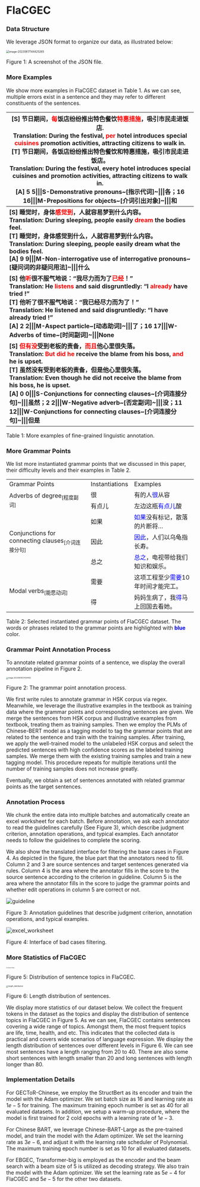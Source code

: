 # FlaCGEC



### Data Structure

We leverage JSON format to organize our data, as illustrated below:

<img src="mdImg/image-20230617144425265.png" alt="image-20230617144425265" style="zoom:50%;" />

 Figure 1: A screenshot of the JSON file.

### More Examples

We show more examples in FlaCGEC dataset in Table 1.
As we can see, multiple errors exist in a sentence and they may refer to different constituents of the sentences.

| [S] 节日期间，<strong style="color:red;">每</strong>饭店纷纷推出特色餐饮<strong style="color:red;">特惠措施</strong>，吸引市民走进饭店.<br />Translation: During the festival, <strong style="color:red;">per</strong> hotel introduces special <strong style="color:red;">cuisines</strong> promotion activities, attracting citizens to walk in.<br/>[T] 节日期间，各饭店纷纷推出特色餐饮和特惠措施，吸引市民走进饭店。<br/>Translation: During the festival, every hotel introduces special cuisines and promotion activities, attracting citizens to walk in.<br />[A] 5 5\|\|\|S-Demonstrative pronouns~[指示代词]~\|\|\|各；16 16\|\|\|M-Prepositions for objects~[介词引出对象]~\|\|\|和 |
| ------------------------------------------------------------ |
| **[S] 睡觉时，身体<strong style="color:red;">感觉到</strong>，人就容易梦到什么内容。<br />Translation: During sleeping, people easily <strong style="color:red;">dream</strong> the bodies feel.<br />[T] 睡觉时，身体感觉到什么，人就容易梦到什么内容。<br />Translation: During sleeping, people easily dream what the bodies feel.<br />[A] 9 9\|\|\|M-Non-interrogative use of interrogative pronouns~[疑问词的非疑问用法]~\|\|\|什么** |
| **[S] 他<strong style="color:red;">听</strong>很不服气地说：“我尽力而为了<strong style="color:red;">已经</strong>！”<br />Translation: He <strong style="color:red;">listens</strong> and said disgruntledly: “I <strong style="color:red;">already</strong> have tried !”<br />[T] 他听了很不服气地说：“我已经尽力而为了！”<br />Translation: He listened and said disgruntledly: “I have already tried !”<br />[A] 2 2\|\|\|M-Aspect particle~[动态助词]~\|\|\|了；16 17\|\|\|W-Adverbs of time~[时间副词]~\|\|\|None** |
| **[S] <strong style="color:red;">但有没</strong>受到老板的责备，<strong style="color:red;">而且</strong>他心里很失落。<br />Translation: <strong style="color:red;">But did he</strong> receive the blame from his boss, <strong style="color:red;">and</strong> he is upset.<br />[T] 虽然没有受到老板的责备，但是他心里很失落。<br />Translation: Even though he did not receive the blame from his boss, he is upset.<br />[A] 0 0\|\|\|S-Conjunctions for connecting clauses~[介词连接分句]~\|\|\|虽然；2 2\|\|\|W-Negative adverb~[否定副词]~\|\|\|没；11 12\|\|\|W-Conjunctions for connecting clauses~[介词连接分句]~\|\|\|但是** |

 Table 1: More examples of fine-grained linguistic annotation. 

###  More Grammar Points

We list more instantiated grammar points that we discussed in this paper, their difficulty levels and their examples in Table 2.

<table>
	<tr>
		<td>Grammar Points</td>
		<td>Instantiations</td>
		<td>Examples</td>
	</tr>
	<tr>
		<td rowspan="2">Adverbs of degree<sub>[程度副词]</sub></td>
		<td>很</td>
		<td>有的人<font color="blue">很</font>从容</td>
	</tr>
	<tr>
		<td>有点儿</td>
		<td>左边这瓶<font color="blue">有点儿</font>酸</td>
	</tr>
	<tr>
		<td rowspan="3">Conjunctions for connecting clauses<sub>[介词连接分句]</sub></td>
		<td>如果</td>
		<td><font color="blue">如果</font>没有标记，散落的片断将…</td>
	</tr>
	<tr>
		<td>因此</td>
		<td><font color="blue">因此</font>，人们以乌龟指长寿。</td>
	</tr>
	<tr>
		<td>总之</td>
		<td><font color="blue">总之</font>，电视带给我们知识和娱乐。</td>
	</tr>
	<tr>
		<td rowspan="2">Modal verbs<sub>[能愿动词]</sub></td>
		<td>需要</td>
		<td>这项工程至少<font color="blue">需要</font>10年时间才能完工。</td>
	</tr>
	<tr>
		<td>得</td>
		<td>妈妈生病了，我<font color="blue">得</font>马上回国去看她。</td>
	</tr>
</table>

Table 2: Selected instantiated grammar points of FlaCGEC dataset. The words or phrases related to the grammar points are highlighted with <strong style="color:blue;">blue </strong>color.

### Grammar Point Annotation Process

To annotate related grammar points of a sentence, we display the overall annotation pipeline in Figure 2.

<img src="mdImg/image-20230616121424492.png" alt="image-20230616121424492" style="zoom:33%;" />

Figure 2: The grammar point annotation process.

We first write rules to annotate grammar in HSK corpus via regex.
Meanwhile, we leverage the illustrative examples in the textbook as training data where the grammar points and corresponding sentences are given.
We merge the sentences from HSK corpus and illustrative examples from textbook, treating them as training samples.
Then we employ the PLMs of Chinese-BERT model as a tagging model to tag the grammar points that are related to the sentence and train with the training samples.
After training, we apply the well-trained model to the unlabeled HSK corpus and select the predicted sentences with high confidence scores as the labeled training samples.
We merge them with the existing training samples and train a new tagging model.
This procedure repeats for multiple iterations until the number of training samples does not increase greatly.

Eventually, we obtain a set of sentences annotated with related grammar points as the target sentences.

### Annotation Process

We chunk the entire data into multiple batches and automatically create an excel worksheet for each batch. 
Before annotation, we ask each annotator to read the guidelines carefully (See Figure 3), which describe judgment criterion, annotation operations, and typical examples. 
Each annotator needs to follow the guidelines to complete the scoring.

We also show the translated interface for filtering the base cases in Figure 4. As depicted in the figure, the blue part that the annotators need to fill.
Column 2 and 3 are source sentences and target sentences generated via rules. 
Column 4 is the area where the annotator fills in the score to the source sentence according to the criterion in guideline.
Column 5 is the area where the annotator fills in the score to judge the grammar points and whether edit operations in column 5 are correct or not.

![guideline](mdImg/guideline.jpg)

Figure 3: Annotation guidelines that describe judgment criterion, annotation operations, and typical examples.

![excel_worksheet](mdImg/excel_worksheet.png)

Figure 4: Interface of bad cases filtering.

### More Statistics of FlaCGEC

<img src="mdImg/sentenceTopic.png" alt="sentenceTopic" style="zoom: 20%;" />                                  

Figure 5: Distribution of sentence topics in FlaCGEC.                 

<img src="mdImg/length_distribution-1686889840085.png" alt="length_distribution" style="zoom:33%;" />

Figure 6: Length distribution of sentences.

We display more statistics of our dataset below. We collect the frequent tokens in the dataset as the topics and display the distribution of sentence topics in FlaCGEC in Figure 5. As we can see, FlaCGEC contains sentences covering a wide range of topics.
Amongst them, the most frequent topics are life, time, health, and etc. This indicates that the collected data is practical and covers wide scenarios of language expression. We display the length distribution of sentences over different levels in Figure 6. We can see most sentences have a length ranging from $20$ to $40$.
There are also some short sentences with length smaller than $20$ and long sentences with length longer than $80$.

### Implementation Details

For GECToR-Chinese, we employ the StructBert as its encoder and train the model with the Adam optimizer. 
We set batch size as $16$ and learning rate as $1e-5$ for training.
The maximum training epoch number is set as $40$ for all evaluated datasets. 
In addition, we setup a warm-up procedure, where the model is first trained for $2$ cold epochs with a learning rate of $1e-3$.

For Chinese BART, we leverage Chinese-BART-Large as the pre-trained model, and train the model with the Adam optimizer.
We set the learning rate as $3e-6$, and adjust it with the learning rate scheduler of Polynomial.
The maximum training epoch number is set as $10$ for all evaluated datasets. 

For EBGEC, Transformer-big is employed as the encoder and the beam search with a beam size of $5$ is utilized as decoding strategy. We also train the model with the Adam optimizer. We set the learning rate as $5e-4$ for FlaCGEC and $5e-5$ for the other two datasets.